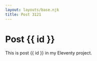 ```yaml
---
layout: layouts/base.njk
title: Post 3121
---
```


# Post {{ id }}

This is post {{ id }} in my Eleventy project.
